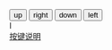 <html>  
<head>
    <meta charset="UTF-8">
    <meta name="viewport" content="width=device-width, initial-scale=1,user-scalable=no">
    <meta http-equiv="X-UA-Compatible" content="ie=edge">
    <meta name="format-detection" content="telephone=no">
    <meta name="format-detection" content="email=no">
    <meta name="apple-mobile-web-app-capable" content="yes">
    <meta name="full-screen" content="yes">
    <meta name="browsermode" content="application">
    <meta name="x5-orientation" content="landscape">
    <meta name="x5-fullscreen" content="true">
    <meta name="x5-page-mode" content="app">
    <title>立flag | FCGame</title>
    <meta name="keywords" content="fc,在线fc游戏,fc在线模拟器,nes在线模拟器,魂斗罗,超级玛丽,忍者龙剑传," />
    <meta name="description" content="任天堂FC/NES原版ROM在线玩，可以近乎完美的还原fc卡带游戏的视频和声音。" />
    <link href="css/jsnes.css" rel="stylesheet" type="text/css" />
    <link rel="shortcut icon" href="favicon.ico">
    <style>
        .function button, .action button{
            color:#000;
        }
        .function button{
            height:32px;
            width:auto;
        }
    </style>
</head>
<!-- /**
 * fc在线玩
 * Gitee 开源地址：https://gitee.com/feiyu22/jsnes
 * 转载或使用时，还请保留以上信息，谢谢！
 */ -->
<body>
    <div class="main">
        <div class="panel">
            <div class="controller-area">
                <div class="controller">
                    <div id="controls-direction">
                        <div id="controls-rocker"></div>
                        <button role="BUTTON_UP" class="up joydirection" id="joystick_btn_up">up</button>
                        <button role="BUTTON_RIGHT" class="right joydirection" id="joystick_btn_right">right</button>
                        <button role="BUTTON_DOWN" class="down joydirection" id="joystick_btn_down">down</button>
                        <button role="BUTTON_LEFT" class="left joydirection" id="joystick_btn_left">left</button>
                    </div>
                </div>
                <div class="joy">I</div>
                <div><a href="http://liflag.cn/post/59" target="_blank" class="readme">按键说明</a></div>
            </div>
            <div class="function-area">
                <div class="screen">
                    <div id="emulator" align="center" style="width:100%;height:100%"></div>
                </div>
                <div class="function">
                    <button class="controls-center-select joybtn" id="joystick_btn_select" role="BUTTON_SELECT">Select</button>
                    <button class="controls-center-start joybtn" id="joystick_btn_start" role="BUTTON_START">Pause</button>
                </div>
            </div>
            <div class="action-area">
                <div class="action">
                    <div id="controls-fire">
                        <button class="a joybtn" role="BUTTON_A" id="joystick_btn_A">A</button>
                        <button class="b joybtn" role="BUTTON_B" id="joystick_btn_B">B</button>
                    </div>
                </div>
            </div>
            <div class="sign">FAMILY <br> COMPUTER</div>
        </div>
    </div>
</body>
<script src="lib/jquery-1.4.2.min.js" type="text/javascript" charset="utf-8"></script>
<script src="lib/dynamicaudio-min.js" type="text/javascript" charset="utf-8"></script>
<script src="source/nes.js" type="text/javascript" charset="utf-8"></script>
<script src="source/utils.js" type="text/javascript" charset="utf-8"></script>
<script src="source/cpu.js" type="text/javascript" charset="utf-8"></script>
<script src="source/keyboard.js" type="text/javascript" charset="utf-8"></script>
<script src="source/mappers.js" type="text/javascript" charset="utf-8"></script>
<script src="source/papu.js" type="text/javascript" charset="utf-8"></script>
<script src="source/ppu.js" type="text/javascript" charset="utf-8"></script>
<script src="source/rom.js" type="text/javascript" charset="utf-8"></script>
<script src="source/ui.js" type="text/javascript" charset="utf-8"></script>
<script src="lib/debug.mini.js" type="text/javascript" charset="utf-8"></script>
<script src="lib/nipplejs.min.js" type="text/javascript" charset="utf-8"></script>
<script src="lib/joystick.js" type="text/javascript" charset="utf-8"></script>
<script type="text/javascript" charset="utf-8">
    var nes;
    $(function() {
        nes = new JSNES({
            'ui': $('#emulator').JSNESUI({
                "经典": [
                    ['纽约大拳猫', 'roms/rom2/RockinCats.nes'],
                    ['赤影战士 Kage', 'roms/other/Kage.nes'],
                    ['中国象棋', 'roms/other/Zhong Guo Xiang Qi.nes'],
                    ['吃豆精灵 (J) (V1.1) Pac-Man [!]', 'roms/other/Pac-Man.nes'],
                    ['沙罗曼蛇 (U) Life Force', 'roms/rom2/Life Force [!].nes'],
                    ['1943 (U) 1943 - The Battle of Midway', 'roms/rom2/1943.nes'],
                    ['脱狱 Cross Fire (J)', 'roms/rom2/Cross Fire (J).nes'],
                    ['撞球咖啡馆 Shufflepuck Cafe', 'roms/rom2/Shufflepuck Cafe.nes'],
                    ['功夫 (J) (V1.2) Yie Ar Kung-Fu [!]', 'roms/rom1/(J) (V1.2) Yie Ar Kung-Fu [!].nes'],
                ],
                "魂斗罗": [
                    ['魂斗罗1(U)30', 'roms/Contra/Contra1(U)30.nes'],
                    ['魂斗罗1(U)30F', 'roms/Contra/Contra1(U)30F.nes'],
                    ['魂斗罗1(U)30L', 'roms/Contra/Contra1(U)30L.nes'],
                    ['魂斗罗1(U)30M', 'roms/Contra/Contra1(U)30M.nes'],
                    ['魂斗罗1(U)30S', 'roms/Contra/Contra1(U)30S.nes'],
                    ['魂斗罗1(U)F', 'roms/Contra/Contra1(U)F.nes'],
                    ['魂斗罗1(U)L', 'roms/Contra/Contra1(U)L.nes'],
                    ['魂斗罗1(U)M', 'roms/Contra/Contra1(U)M.nes'],
                    ['魂斗罗1(U)S', 'roms/Contra/Contra1(U)S.nes'],
                ],
                "坦克": [
                    ['坦克 (Ch) Missile Tank', 'roms/rom1/(Ch) Missile Tank.nes'],
                    ['坦克 (Ch) Tank 1990', 'roms/rom1/(Ch) Tank 1990.nes'],
                    ['坦克 (J) Battle City', 'roms/rom1/(J) Battle City.nes'],
                ],
                "超级玛丽": [
                    ['超级马里奥1 (W) Super Mario Bros. [!]', 'roms/rom1/(W) Super Mario Bros. [!].nes'],
                    ['超级马里奥2 (W) Super Mario Bros. 3 (U)', 'roms/bfirsh/Super Mario Bros. 3 (U) (PRG1) [!].nes'],
                    ['马里奥拆屋工 (W) Wrecking Crew [!]', 'roms/rom1/(W) Wrecking Crew [!].nes'],
                    ['马里奥医生 Dr. Mario (JU)', 'roms/bfirsh/Dr. Mario (JU).nes'],
                ],
                "双截龙": [
                    ['双截龙1 Double Dragon1', 'roms/Double Dragon/Double Dragon1.nes'],
                    ['双截龙2 Double Dragon2', 'roms/Double Dragon/Double Dragon2.nes'],
                    ['双截龙3 Double Dragon3', 'roms/Double Dragon/Double Dragon3.nes'],
                    ['双截龙4 Double Dragon4', 'roms/Double Dragon/Double Dragon4.nes'],
                ],
                "淘金者": [
                    ['淘金者(汉化)', 'roms/rom1/TaoJinZhe.nes'],
                    ['淘金者(J)', 'roms/rom1/Championship Lode Runner (J).nes'],
                ],
                "俄罗斯方块": [
                    ['俄罗斯方块LJ65', 'roms/lj65/lj65.nes'],
                    ['俄罗斯方块Tetris(U)', 'roms/other/Tetris (U) [!].nes'],
                    ['俄罗斯方块Tetris 2(U)', 'roms/other/Tetris 2 (U) [!].nes'],
                ],
                "赛车": [
                    ['F1赛车 (J) F-1 Race [!]', 'roms/rom1/(J) F-1 Race [!].nes'],
                    ['摩托车大赛 (JU) (PRG0) Mach Rider [!]', 'roms/rom1/(JU) (PRG0) Mach Rider [!].nes'],
                    ['越野机车 (JU) Excitebike [!]', 'roms/rom1/(JU) Excitebike [!].nes'],
                    ['火箭车 (J) Road Fighter [!]', 'roms/rom1/(J) Road Fighter [!].nes'],
                ],
                "1981": [
                    ['五子棋 (5) 日版', 'roms/1981/5.nes'],
                ],
                // "不可用": [
                //     ['Concentration Room', 'roms/croom/croom.nes'],
                //     ['LJ65', 'roms/lj65/lj65.nes'],
                //     ['赤色要塞 (KC) Jackal', 'roms/other/Jackal.nes'],
                //     ['花式撞球 (U) Side Pocket', 'roms/rom2/Side Pocket.nes'],
                //     ['彩虹岛 (U) Rainbow Islands', 'roms/rom2/Rainbow Islands.nes'],
                //     ['快打旋风 (U) Mighty Final Fight', 'roms/rom2/Mighty Final Fight.nes'],

                //     ['七宝奇谋1 (J) Goonies, The [!]', 'roms/rom1/(J) Goonies, The [!].nes'],
                //     ['俄罗斯方块 (Tengen) Tetris [!]', 'roms/rom1/(Tengen) Tetris [!].nes'],
                //     ['兵蜂1 (J) TwinBee [!]', 'roms/rom1/(J) TwinBee [!].nes'],
                //     ['冒险岛1 (J) Takahashi Meijin no Bouken Shima [!]', 'roms/rom1/(J) Takahashi Meijin no Bouken Shima [!].nes'],
                //     ['南极大冒险 (J) Antarctic Adventure [!]', 'roms/rom1/(J) Antarctic Adventure [!].nes'],
                //     ['叮当1 (J) Dig Dug [!]', 'roms/rom1/(J) Dig Dug [!].nes'],

                //     ['影之传说 (J) Kage no Densetsu [!]', 'roms/rom1/(J) Kage no Densetsu [!].nes'],
                //     ['打砖块1 (J) Arkanoid [!]', 'roms/rom1/(J) Arkanoid [!].nes'],
                //     ],
                "忍者龙剑传": [
                    ['忍者龙剑传1 (PC10) Ninja Gaiden', 'roms/Ninja_Gaiden/Ninja_Gaiden1.nes'],
                    ['忍者龙剑传2 (PC10) Ninja Gaiden II - The Dark Sword of Chaos', 'roms/Ninja_Gaiden/Ninja_Gaiden2.nes'],
                    ['忍者龙剑传3 (PC10) Ninja Gaiden III - The Ancient Ship of Doom', 'roms/Ninja_Gaiden/Ninja_Gaiden3.nes'],
                    ['小蜜蜂 (J) Galaxian [!]', 'roms/rom1/(J) Galaxian [!].nes'],
                    ['AV麻雀俱乐部 (Hacker) AV Mahjongg', 'roms/rom1/(Hacker) AV Mahjongg.nes'],
                ],
            })
        });
    });
</script>
<!--[if IE]>
    <script type="text/vbscript" src="source/jsnes-ie-hacks.vbscript"></script>
<![endif]-->
<script>
    function touchDwon(evt) {
    nes.keyboard.keyDown({
        keyCode: evt.keyCode
    });
};

function touchUp(evt) {
    nes.keyboard.keyUp({
        keyCode: evt.keyCode
    });
};

function select(val) {
    if (val.substring(0, 1) == "#") {
        return document.querySelector(val);
    } else {
        return document.getElementById(val);
    }
}

var joystick = new Joystick({
    el: select("controls-rocker"),
    mode: 'static',
    color: "#808080",
    size: 150,
    isFourBtn: false,
    keyCodes: [87, 83, 65, 68],
    btn_down_fn: touchDwon,
    btn_up_fn: touchUp,
    relative: true,
});
joystick.init();
</script>
</html>

